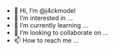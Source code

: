 - 👋 Hi, I’m @j4ckmodel
- 👀 I’m interested in ...
- 🌱 I’m currently learning ...
- 💞️ I’m looking to collaborate on ...
- 📫 How to reach me ...

<!---
j4ckmodel/j4ckmodel is a ✨ special ✨ repository because its `README.md` (this file) appears on your GitHub profile.
You can click the Preview link to take a look at your changes.
--->
